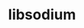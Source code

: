 ---
title: "libsodium"
layout: cache
categories: [package, develop-2025-04-20]
meta: {"compilers": ["cce@18.0.0", "gcc@11.1.0", "gcc@11.4.0", "gcc@7.5.0", "intel-oneapi-compilers@2025.1.0"], "num_specs": 6, "num_specs_by_stack": {"data-vis-sdk": 1, "e4s": 1, "e4s-cray-rhel": 1, "e4s-neoverse-v2": 1, "e4s-oneapi": 1, "radiuss": 1, "root": 6}, "oss": ["rhel8", "ubuntu18.04", "ubuntu20.04", "ubuntu22.04"], "platforms": ["linux"], "stacks": ["data-vis-sdk", "e4s", "e4s-cray-rhel", "e4s-neoverse-v2", "e4s-oneapi", "radiuss", "root"], "targets": ["neoverse_v2", "x86_64_v3"], "versions": ["1.0.20"]}
spec_details: [{"compiler": "gcc@7.5.0", "hash": "hd3ph2fgleewvbs6n6zjbblxbggxzne4", "os": "ubuntu18.04", "platform": "linux", "size": "-", "stacks": ["radiuss", "root"], "target": "x86_64_v3", "variants": ["build_system=autotools"], "versions": ["1.0.20"]}, {"compiler": "cce@18.0.0", "hash": "ke7swxlqrfiycei7ugu4gv2swke557kh", "os": "rhel8", "platform": "linux", "size": "-", "stacks": ["e4s-cray-rhel", "root"], "target": "x86_64_v3", "variants": ["build_system=autotools"], "versions": ["1.0.20"]}, {"compiler": "intel-oneapi-compilers@2025.1.0", "hash": "md2llwayj7xaj724pbxgar2b55yvqtv7", "os": "ubuntu22.04", "platform": "linux", "size": "-", "stacks": ["e4s-oneapi", "root"], "target": "x86_64_v3", "variants": ["build_system=autotools"], "versions": ["1.0.20"]}, {"compiler": "gcc@11.4.0", "hash": "mx4b3pweg5h6ukvqrqg3m5wwa3fq4c5h", "os": "ubuntu22.04", "platform": "linux", "size": "-", "stacks": ["e4s", "root"], "target": "x86_64_v3", "variants": ["build_system=autotools"], "versions": ["1.0.20"]}, {"compiler": "gcc@11.1.0", "hash": "qjqmcyonncbnugf2smawulbgt2wunqxy", "os": "ubuntu20.04", "platform": "linux", "size": "-", "stacks": ["data-vis-sdk", "root"], "target": "x86_64_v3", "variants": ["build_system=autotools"], "versions": ["1.0.20"]}, {"compiler": "gcc@11.4.0", "hash": "vm3fair7epxtnasixfhnqlrgwygfxjji", "os": "ubuntu22.04", "platform": "linux", "size": "-", "stacks": ["e4s-neoverse-v2", "root"], "target": "neoverse_v2", "variants": ["build_system=autotools"], "versions": ["1.0.20"]}]
---
